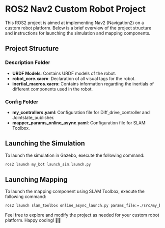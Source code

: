 # ROS2 Nav2 Custom Robot Project

This ROS2 project is aimed at implementing Nav2 (Navigation2) on a custom robot platform. Below is a brief overview of the project structure and instructions for launching the simulation and mapping components.

## Project Structure

### Description Folder

- **URDF Models**: Contains URDF models of the robot.
- **robot_core.xacro**: Declaration of all visual tags for the robot.
- **inertial_macros.xacro**: Contains information regarding the inertials of different components used in the robot.

### Config Folder

- **my_controllers.yaml**: Configuration file for Diff_drive_controller and Jointstate_publisher.
- **mapper_params_online_async.yaml**: Configuration file for SLAM Toolbox.

## Launching the Simulation

To launch the simulation in Gazebo, execute the following command:

```bash
ros2 launch my_bot launch_sim.launch.py
```

## Launching Mapping

To launch the mapping component using SLAM Toolbox, execute the following command:

```bash
ros2 launch slam_toolbox online_async_launch.py params_file:=./src/my_bot/config/mapper_params_online_async.yaml use_sim_time:=true
```

Feel free to explore and modify the project as needed for your custom robot platform. Happy coding! 🤖🚀
